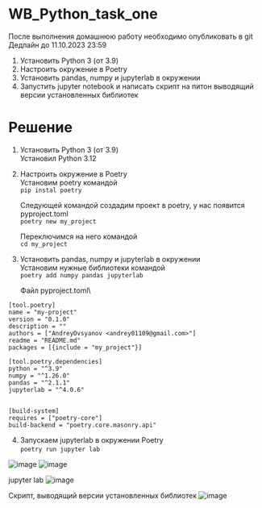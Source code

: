 # WB_Python_task_one

После выполнения домашнюю работу необходимо опубликовать в git Дедлайн до 11.10.2023 23:59 
1. Установить Python 3 (от 3.9)
2. Настроить окружение в Poetry 
3. Установить pandas,  numpy и 	jupyterlab в окружении
4. Запустить jupyter notebook и написать скрипт на питон выводящий версии установленных библиотек 

# Решение

1. Установить Python 3 (от 3.9)\
   Установил Python 3.12

3. Настроить окружение в Poetry\
   Установим poetry командой\
   ``` pip instal poetry ```

   Следующей командой создадим проект в poetry, у нас появится pyproject.toml\
   ``` poetry new my_project ```

   Переключимся на него командой\
   ``` cd my_project ```

4. Установить pandas,  numpy и 	jupyterlab в окружении\
   Установим нужные библиотеки командой\
   ``` poetry add numpy pandas jupyterlab ```

   Файл pyproject.toml\
```
[tool.poetry]
name = "my-project"
version = "0.1.0"
description = ""
authors = ["AndreyOvsyanov <andrey01109@gmail.com>"]
readme = "README.md"
packages = [{include = "my_project"}]

[tool.poetry.dependencies]
python = "^3.9"
numpy = "^1.26.0"
pandas = "^2.1.1"
jupyterlab = "^4.0.6"


[build-system]
requires = ["poetry-core"]
build-backend = "poetry.core.masonry.api"
```

4. Запускаем jupyterlab в окружении Poetry\
``` poetry run jupyter lab ```

![image](https://github.com/AndreyOvsyanov/WB_Python_task_one/assets/61729661/e398b109-bf2c-4308-8eaa-3f20340ec212)
![image](https://github.com/AndreyOvsyanov/WB_Python_task_one/assets/61729661/b5dd7727-8c8b-4a33-8766-dc416e280935)

jupyter lab
![image](https://github.com/AndreyOvsyanov/WB_Python_task_one/assets/61729661/346ae053-6c85-4915-a9ba-e9b874499125)

Cкрипт, выводящий версии установленных библиотек
![image](https://github.com/AndreyOvsyanov/WB_Python_task_one/assets/61729661/8e72a818-f6ff-4a4a-93f7-c6aea859ddf2)




